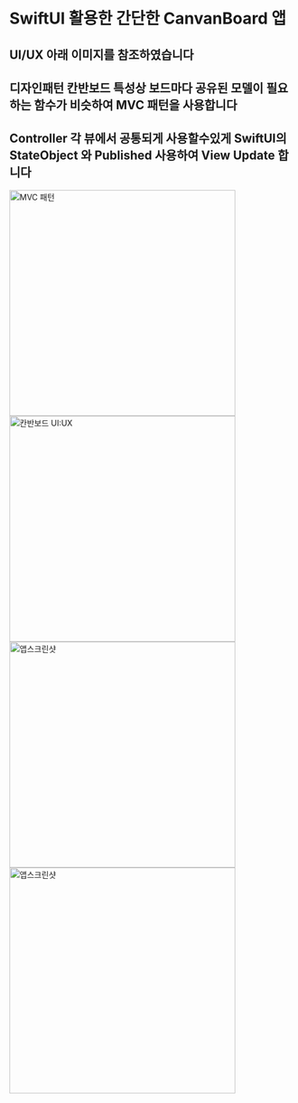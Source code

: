 # SwiftUI 활용한 간단한 CanvanBoard 앱
## UI/UX 아래 이미지를 참조하였습니다
## 디자인패턴 칸반보드 특성상 보드마다 공유된 모델이 필요하는 함수가 비슷하여 MVC 패턴을 사용합니다
## Controller 각 뷰에서 공통되게 사용할수있게 SwiftUI의 StateObject 와 Published 사용하여 View Update 합니다

<span>
<img width="400" alt="MVC 패턴" src="https://user-images.githubusercontent.com/82954337/231898321-9683ac2c-7104-4528-979b-d3d3bdb57f60.jpeg">
<img width="400" alt="칸반보드 UI:UX" src="https://user-images.githubusercontent.com/82954337/231898327-f302007e-15fd-4fc5-a30e-cec3073d1e2d.png">
</span>
<span>
  <img width="400" alt="앱스크린샷" src="https://user-images.githubusercontent.com/82954337/233262419-d40c2fe2-9f25-43df-8ddc-5419abec608f.png">
  <img width="400" alt="앱스크린샷" src="https://user-images.githubusercontent.com/82954337/233262425-dc1d8aca-5389-43ae-b034-9a040039e00e.png">
</span>
